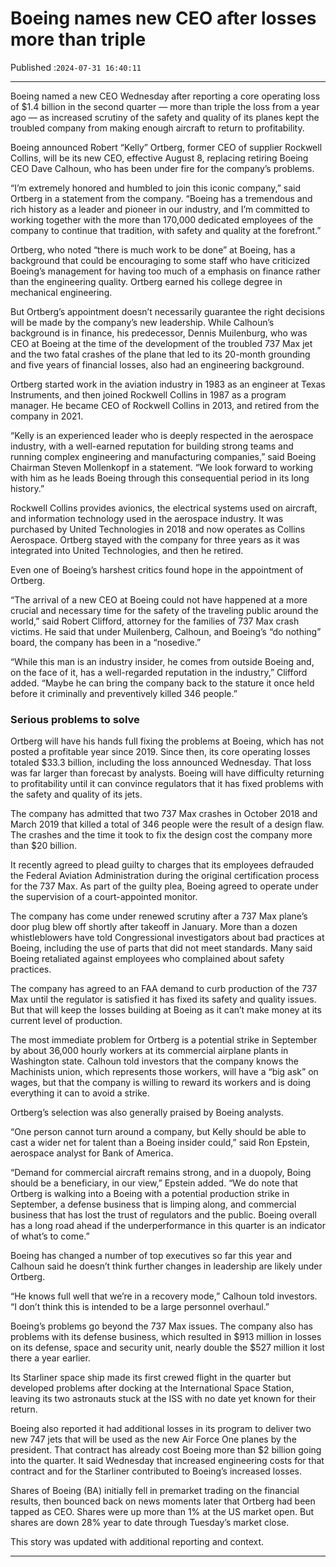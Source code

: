 # Boeing names new CEO after losses more than triple

Published :`2024-07-31 16:40:11`

---

Boeing named a new CEO Wednesday after reporting a core operating loss of $1.4 billion in the second quarter — more than triple the loss from a year ago — as increased scrutiny of the safety and quality of its planes kept the troubled company from making enough aircraft to return to profitability.

Boeing announced Robert “Kelly” Ortberg, former CEO of supplier Rockwell Collins, will be its new CEO, effective August 8, replacing retiring Boeing CEO Dave Calhoun, who has been under fire for the company’s problems.

“I’m extremely honored and humbled to join this iconic company,” said Ortberg in a statement from the company. “Boeing has a tremendous and rich history as a leader and pioneer in our industry, and I’m committed to working together with the more than 170,000 dedicated employees of the company to continue that tradition, with safety and quality at the forefront.”

Ortberg, who noted “there is much work to be done” at Boeing, has a background that could be encouraging to some staff who have criticized Boeing’s management for having too much of a emphasis on finance rather than the engineering quality. Ortberg earned his college degree in mechanical engineering.

But Ortberg’s appointment doesn’t necessarily guarantee the right decisions will be made by the company’s new leadership. While Calhoun’s background is in finance, his predecessor, Dennis Muilenburg, who was CEO at Boeing at the time of the development of the troubled 737 Max jet and the two fatal crashes of the plane that led to its 20-month grounding and five years of financial losses, also had an engineering background.

Ortberg started work in the aviation industry in 1983 as an engineer at Texas Instruments, and then joined Rockwell Collins in 1987 as a program manager. He became CEO of Rockwell Collins in 2013, and retired from the company in 2021.

“Kelly is an experienced leader who is deeply respected in the aerospace industry, with a well-earned reputation for building strong teams and running complex engineering and manufacturing companies,” said Boeing Chairman Steven Mollenkopf in a statement. “We look forward to working with him as he leads Boeing through this consequential period in its long history.”

Rockwell Collins provides avionics, the electrical systems used on aircraft, and information technology used in the aerospace industry. It was purchased by United Technologies in 2018 and now operates as Collins Aerospace. Ortberg stayed with the company for three years as it was integrated into United Technologies, and then he retired.

Even one of Boeing’s harshest critics found hope in the appointment of Ortberg.

“The arrival of a new CEO at Boeing could not have happened at a more crucial and necessary time for the safety of the traveling public around the world,” said Robert Clifford, attorney for the families of 737 Max crash victims. He said that under Muilenberg, Calhoun, and Boeing’s “do nothing” board, the company has been in a “nosedive.”

“While this man is an industry insider, he comes from outside Boeing and, on the face of it, has a well-regarded reputation in the industry,” Clifford added. “Maybe he can bring the company back to the stature it once held before it criminally and preventively killed 346 people.”

### Serious problems to solve

Ortberg will have his hands full fixing the problems at Boeing, which has not posted a profitable year since 2019. Since then, its core operating losses totaled $33.3 billion, including the loss announced Wednesday. That loss was far larger than forecast by analysts. Boeing will have difficulty returning to profitability until it can convince regulators that it has fixed problems with the safety and quality of its jets.

The company has admitted that two 737 Max crashes in October 2018 and March 2019 that killed a total of 346 people were the result of a design flaw. The crashes and the time it took to fix the design cost the company more than $20 billion.

It recently agreed to plead guilty to charges that its employees defrauded the Federal Aviation Administration during the original certification process for the 737 Max. As part of the guilty plea, Boeing agreed to operate under the supervision of a court-appointed monitor.

The company has come under renewed scrutiny after a 737 Max plane’s door plug blew off shortly after takeoff in January. More than a dozen whistleblowers have told Congressional investigators about bad practices at Boeing, including the use of parts that did not meet standards. Many said Boeing retaliated against employees who complained about safety practices.

The company has agreed to an FAA demand to curb production of the 737 Max until the regulator is satisfied it has fixed its safety and quality issues. But that will keep the losses building at Boeing as it can’t make money at its current level of production.

The most immediate problem for Ortberg is a potential strike in September by about 36,000 hourly workers at its commercial airplane plants in Washington state. Calhoun told investors that the company knows the Machinists union, which represents those workers, will have a “big ask” on wages, but that the company is willing to reward its workers and is doing everything it can to avoid a strike.

Ortberg’s selection was also generally praised by Boeing analysts.

“One person cannot turn around a company, but Kelly should be able to cast a wider net for talent than a Boeing insider could,” said Ron Epstein, aerospace analyst for Bank of America.

“Demand for commercial aircraft remains strong, and in a duopoly, Boing should be a beneficiary, in our view,” Epstein added. “We do note that Ortberg is walking into a Boeing with a potential production strike in September, a defense business that is limping along, and commercial business that has lost the trust of regulators and the public. Boeing overall has a long road ahead if the underperformance in this quarter is an indicator of what’s to come.”

Boeing has changed a number of top executives so far this year and Calhoun said he doesn’t think further changes in leadership are likely under Ortberg.

“He knows full well that we’re in a recovery mode,” Calhoun told investors. “I don’t think this is intended to be a large personnel overhaul.”

Boeing’s problems go beyond the 737 Max issues. The company also has problems with its defense business, which resulted in $913 million in losses on its defense, space and security unit, nearly double the $527 million it lost there a year earlier.

Its Starliner space ship made its first crewed flight in the quarter but developed problems after docking at the International Space Station, leaving its two astronauts stuck at the ISS with no date yet known for their return.

Boeing also reported it had additional losses in its program to deliver two new 747 jets that will be used as the new Air Force One planes by the president. That contract has already cost Boeing more than $2 billion going into the quarter. It said Wednesday that increased engineering costs for that contract and for the Starliner contributed to Boeing’s increased losses.

Shares of Boeing (BA) initially fell in premarket trading on the financial results, then bounced back on news moments later that Ortberg had been tapped as CEO. Shares were up more than 1% at the US market open. But shares are down 28% year to date through Tuesday’s market close.

This story was updated with additional reporting and context.

---

